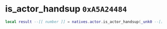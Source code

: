 # is_actor_handsup `0xA5A24484`

```lua
local result --[[ number ]] = natives.actor.is_actor_handsup(_unk0 --[[ number ]])
```
